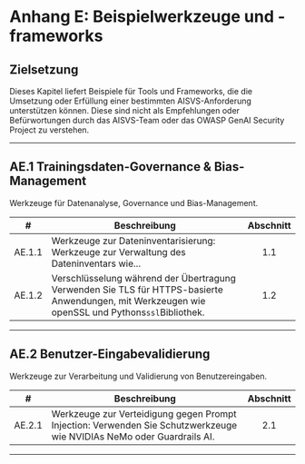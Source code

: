 # Anhang E: Beispielwerkzeuge und -frameworks

## Zielsetzung

Dieses Kapitel liefert Beispiele für Tools und Frameworks, die die Umsetzung oder Erfüllung einer bestimmten AISVS-Anforderung unterstützen können. Diese sind nicht als Empfehlungen oder Befürwortungen durch das AISVS-Team oder das OWASP GenAI Security Project zu verstehen.

---

## AE.1 Trainingsdaten-Governance & Bias-Management

Werkzeuge für Datenanalyse, Governance und Bias-Management.

|   #    | Beschreibung                                                                                                                                     | Abschnitt |
| :----: | ------------------------------------------------------------------------------------------------------------------------------------------------ | :-------: |
| AE.1.1 | Werkzeuge zur Dateninventarisierung: Werkzeuge zur Verwaltung des Dateninventars wie...                                                          |    1.1    |
| AE.1.2 | Verschlüsselung während der Übertragung Verwenden Sie TLS für HTTPS-basierte Anwendungen, mit Werkzeugen wie openSSL und Pythons`ssl`Bibliothek. |    1.2    |

---

## AE.2 Benutzer-Eingabevalidierung

Werkzeuge zur Verarbeitung und Validierung von Benutzereingaben.

|   #    | Beschreibung                                                                                                          | Abschnitt |
| :----: | --------------------------------------------------------------------------------------------------------------------- | :-------: |
| AE.2.1 | Werkzeuge zur Verteidigung gegen Prompt Injection: Verwenden Sie Schutzwerkzeuge wie NVIDIAs NeMo oder Guardrails AI. |    2.1    |

---


